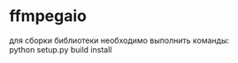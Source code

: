 # ffmpegaio
для сборки библиотеки необходимо выполнить команды:
 </br>
python setup.py build install

